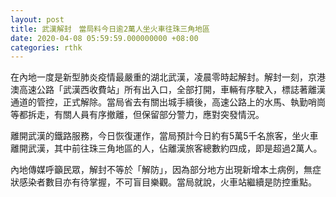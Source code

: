 ```yaml
---
layout: post
title: 武漢解封　當局料今日逾2萬人坐火車往珠三角地區
date: 2020-04-08 05:59:59.000000000 +08:00
categories: rthk
---
```


在內地一度是新型肺炎疫情最嚴重的湖北武漢，凌晨零時起解封。解封一刻，京港澳高速公路「武漢西收費站」所有出入口，全部打開，車輛有序駛入，標誌著離漢通道的管控，正式解除。當局省去有關出城手續後，高速公路上的水馬、執勤哨崗等都拆走，有關人員有序撤離，但保留部分警力，應對突發情況。

離開武漢的鐵路服務，今日恢復運作，當局預計今日約有5萬5千名旅客，坐火車離開武漢，其中前往珠三角地區的人，佔離漢旅客總數約四成，即是超過2萬人。

內地傳媒呼籲民眾，解封不等於「解防」，因為部分地方出現新增本土病例，無症狀感染者數目亦有待掌握，不可盲目樂觀。當局就說，火車站繼續是防控重點。
